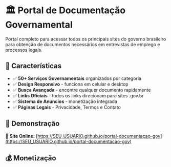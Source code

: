 # 🏛️ Portal de Documentação Governamental

Portal completo para acessar todos os principais sites do governo brasileiro para obtenção de documentos necessários em entrevistas de emprego e processos legais.

## 🌟 Características

- ✅ **50+ Serviços Governamentais** organizados por categoria
- ✅ **Design Responsivo** - funciona em celular e desktop
- ✅ **Busca Avançada** - encontre qualquer documento rapidamente
- ✅ **Links Oficiais** - todos os links direcionam para sites .gov.br
- ✅ **Sistema de Anúncios** - monetização integrada
- ✅ **Páginas Legais** - Privacidade, Termos e Contato

## 🚀 Demonstração

🔗 **Site Online:** [https://SEU_USUARIO.github.io/portal-documentacao-gov](https://SEU_USUARIO.github.io/portal-documentacao-gov)

## 💰 Monetização

